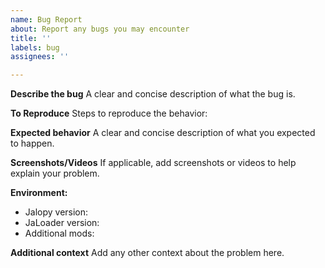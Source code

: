 ```yaml
---
name: Bug Report
about: Report any bugs you may encounter
title: ''
labels: bug
assignees: ''

---
```


**Describe the bug**
A clear and concise description of what the bug is.

**To Reproduce**
Steps to reproduce the behavior:

**Expected behavior**
A clear and concise description of what you expected to happen.

**Screenshots/Videos**
If applicable, add screenshots or videos to help explain your problem.

**Environment:**
 - Jalopy version:
 - JaLoader version:
 - Additional mods:

**Additional context**
Add any other context about the problem here.
